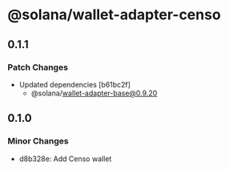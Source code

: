 # @solana/wallet-adapter-censo

## 0.1.1

### Patch Changes

-   Updated dependencies [b61bc2f]
    -   @solana/wallet-adapter-base@0.9.20

## 0.1.0

### Minor Changes

-   d8b328e: Add Censo wallet
